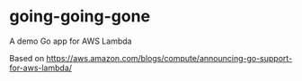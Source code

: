 # going-going-gone
A demo Go app for AWS Lambda

Based on https://aws.amazon.com/blogs/compute/announcing-go-support-for-aws-lambda/